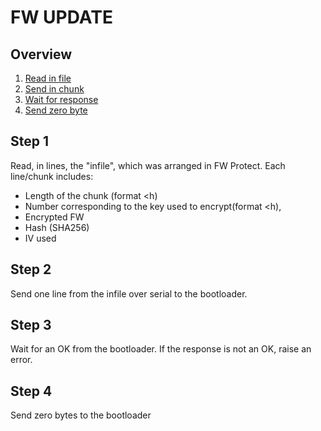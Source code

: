 # FW UPDATE
## Overview
1. [Read in file](#step-1)
2. [Send in chunk](#step-2)
3. [Wait for response](#step-3)
4. [Send zero byte](#step-5)

## Step 1
Read, in lines, the "infile", which was arranged in FW Protect. Each line/chunk includes:
- Length of the chunk (format <h)
- Number corresponding to the key used to encrypt(format <h), 
- Encrypted FW
- Hash (SHA256)
- IV used

## Step 2
Send one line from the infile over serial to the bootloader.

## Step 3
Wait for an OK from the bootloader. If the response is not an OK, raise an error.

## Step 4
Send zero bytes to the bootloader
